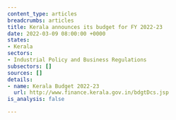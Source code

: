```yaml
---
content_type: articles
breadcrumbs: articles
title: Kerala announces its budget for FY 2022-23
date: 2022-03-09 08:00:00 +0000
states:
- Kerala
sectors:
- Industrial Policy and Business Regulations
subsectors: []
sources: []
details:
- name: Kerala Budget 2022-23
  url: http://www.finance.kerala.gov.in/bdgtDcs.jsp
is_analysis: false

---
```

